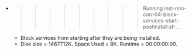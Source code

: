 * >>>>>>>>> Running inst-min-con-04-block-services-start-postinstall.sh ...
  * Block services from starting after they are being installed.
  * Disk size = 1467712K. Space Used = 8K. Runtime = 00:00:00:00.
